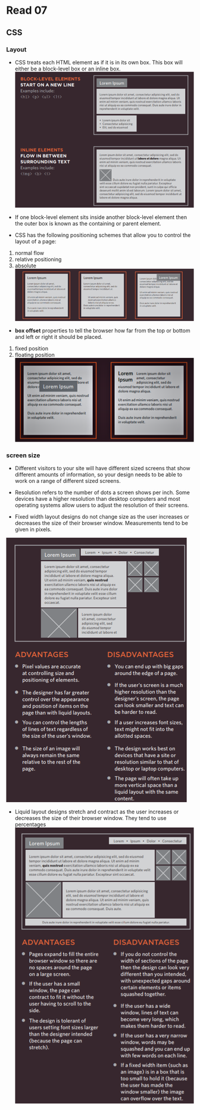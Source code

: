 # Read 07

## CSS

### **Layout**
* CSS treats each HTML element as if it is in its
own box. This box will either be a block-level
box or an inline box.
![screenshot16](https://raw.githubusercontent.com/BayanAbualhaj/reading-notes201/main/pics/Screenshot%20(16).png)

* If one block-level element sits inside another
block-level element then the outer box is
known as the containing or parent element.

* CSS has the following positioning schemes that allow you to control the layout of a page:
1. normal flow
2. relative positioning
3. absolute
![screenshot17](https://raw.githubusercontent.com/BayanAbualhaj/reading-notes201/main/pics/Screenshot%20(17).png)

* **box offset** properties to tell the browser how far from the top or bottom
and left or right it should be placed.
1. fixed position 
2. floating position
![screenshot18](https://raw.githubusercontent.com/BayanAbualhaj/reading-notes201/main/pics/Screenshot%20(18).png)

### **screen size**

*	Different visitors to your site will have different sized screens that show different amounts of information, so your design needs to be able to work on a range of different sized screens.

*	Resolution refers to the number of dots a screen shows per inch. Some devices have a higher resolution than desktop computers and most operating systems allow users to adjust the resolution of their screens.

*	Fixed width layout designs do not change size as the user increases or decreases the size of their browser window. Measurements tend to be given in pixels.

![screenshot19](https://raw.githubusercontent.com/BayanAbualhaj/reading-notes201/main/pics/Screenshot%20(19).png)

*	Liquid layout designs stretch and contract as the user increases or decreases the size of their browser window. They tend to use percentages
![screenshot20](https://raw.githubusercontent.com/BayanAbualhaj/reading-notes201/main/pics/Screenshot%20(20).png)
